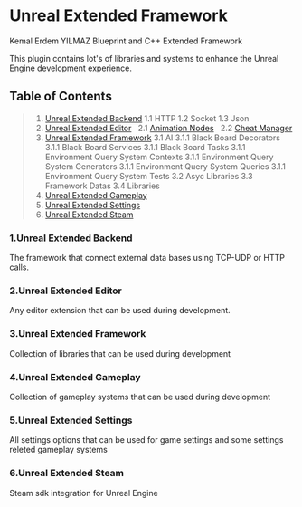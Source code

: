 # Unreal Extended Framework
Kemal Erdem YILMAZ Blueprint and C++ Extended Framework


This plugin contains lot's of libraries and systems to enhance the Unreal Engine development experience.



<a name="table-of-contents"></a>
## Table of Contents
> 1. [Unreal Extended Backend](#extended-backend)
>     1.1 HTTP
>     1.2 Socket
>     1.3 Json
> 2. [Unreal Extended Editor](#extended-editor)
> &nbsp; 2.1 [Animation Nodes](#extended-editor)
> &nbsp; 2.2 [Cheat Manager](#extended-editor)
> 3. [Unreal Extended Framework](#extended-framework)
>     3.1 AI
>       3.1.1 Black Board Decorators
>       3.1.1 Black Board Services
>       3.1.1 Black Board Tasks
>       3.1.1 Environment Query System Contexts
>       3.1.1 Environment Query System Generators
>       3.1.1 Environment Query System Queries
>       3.1.1 Environment Query System Tests
>     3.2 Asyc Libraries
>     3.3 Framework Datas
>     3.4 Libraries
> 4. [Unreal Extended Gameplay](#extended-gameplay)
> 5. [Unreal Extended Settings](#extended-settings)
> 6. [Unreal Extended Steam](#extended-steam)



<a name="extended-backend"></a>
### 1.Unreal Extended Backend
The framework that connect external data bases using TCP-UDP or HTTP calls.


<a name="extended-editor"></a>
### 2.Unreal Extended Editor
Any editor extension that can be used during development.


<a name="extended-framework"></a>
### 3.Unreal Extended Framework
Collection of libraries that can be used during development


<a name="extended-gameplay"></a>
### 4.Unreal Extended Gameplay
Collection of gameplay systems that can be used during development


<a name="extended-settings"></a>
### 5.Unreal Extended Settings
All settings options that can be used for game settings and some settings releted gameplay systems


<a name="extended-steam"></a>
### 6.Unreal Extended Steam
Steam sdk integration for Unreal Engine

